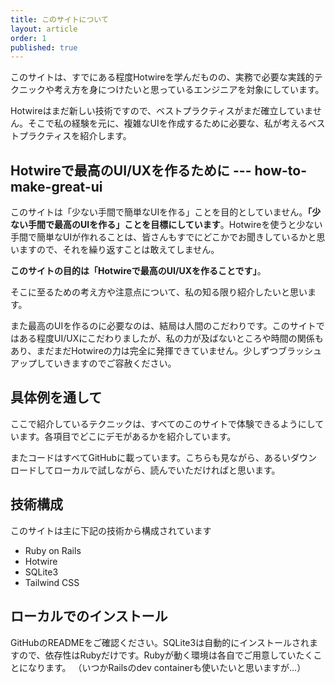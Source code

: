 ```yaml
---
title: このサイトについて
layout: article
order: 1
published: true
---
```


このサイトは、すでにある程度Hotwireを学んだものの、実務で必要な実践的テクニックや考え方を身につけたいと思っているエンジニアを対象にしています。

Hotwireはまだ新しい技術ですので、ベストプラクティスがまだ確立していません。そこで私の経験を元に、複雑なUIを作成するために必要な、私が考えるベストプラクティスを紹介します。

## Hotwireで最高のUI/UXを作るために --- how-to-make-great-ui

このサイトは「少ない手間で簡単なUIを作る」ことを目的としていません。**「少ない手間で最高のUIを作る」ことを目標にしています**。Hotwireを使うと少ない手間で簡単なUIが作れることは、皆さんもすでにどこかでお聞きしているかと思いますので、それを繰り返すことは敢えてしません。

**このサイトの目的は「Hotwireで最高のUI/UXを作ることです」**。

そこに至るための考え方や注意点について、私の知る限り紹介したいと思います。

また最高のUIを作るのに必要なのは、結局は人間のこだわりです。このサイトではある程度UI/UXにこだわりましたが、私の力が及ばないところや時間の関係もあり、まだまだHotwireの力は完全に発揮できていません。少しずつブラッシュアップしていきますのでご容赦ください。

## 具体例を通して

ここで紹介しているテクニックは、すべてのこのサイトで体験できるようにしています。各項目でどこにデモがあるかを紹介しています。

またコードはすべてGitHubに載っています。こちらも見ながら、あるいダウンロードしてローカルで試しながら、読んでいただければと思います。

## 技術構成

このサイトは主に下記の技術から構成されています

* Ruby on Rails
* Hotwire
* SQLite3
* Tailwind CSS

## ローカルでのインストール

GitHubのREADMEをご確認ください。SQLite3は自動的にインストールされますので、依存性はRubyだけです。Rubyが動く環境は各自でご用意していたくことになります。
（いつかRailsのdev containerも使いたいと思いますが...）
